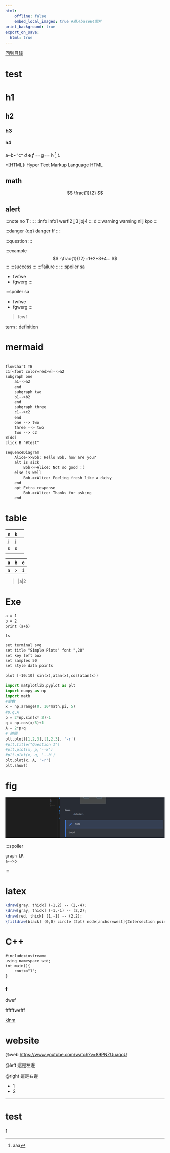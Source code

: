 ```yaml
---
html:
    offline: false
    embed_local_images: true #遷入base64圖片
print_background: true
export_on_save:
  html: true
---
```

[回到目錄](../index.md)
# test

# h1

## h2

### h3

#### h4

a~b~^c^ *d* **e** ***f*** ==g== ~~h~~ [^tag] <kbd>i</kbd>
[^tag]: aaa

*[HTML]: Hyper Text Markup Language
HTML

## math

$$
\frac{1}{2}
$$

## alert

:::note
no T
:::
:::info
info1
werfl2
jj3
jpj4
:::
d
:::warning
warning
nilj
kpo
:::

:::danger
{qq}
danger
ff
:::

:::question
:::

:::example
$$
-\frac{1}{12}=1+2+3+4...
$$
:::
:::success
:::
:::failure
:::
:::spoiler
sa

- fwfwe
- fgwerg
  :::

:::spoiler
sa

- fwfwe
- fgwerg
  :::

> fcwf

term
: definition

# mermaid

```mermaid

flowchart TB
c1[<font color=red>w]-->a2
subgraph one
    a1-->a2
    end
    subgraph two
    b1-->b2
    end
    subgraph three
    c1-->c2
    end
    one --> two
    three --> two
    two --> c2
B[dd]
click B "#test"
```

```mermaid
sequenceDiagram
    Alice->>Bob: Hello Bob, how are you?
    alt is sick
        Bob->>Alice: Not so good :(
    else is well
        Bob->>Alice: Feeling fresh like a daisy
    end
    opt Extra response
        Bob->>Alice: Thanks for asking
    end
```

# table


| n | k |   |
| --- | --- | :-: |
| j | j |   |
| s | s |   |
|   |   |   |


| a | b | c |
| --- | --- | --- |
| a | > | 1 |

> |a|2

# Exe

```python{cmd}
a = 1
b = 2
print (a+b)
```

```bash{cmd}
ls
```

```gnuplot {cmd=true output="html"}
set terminal svg
set title "Simple Plots" font ",20"
set key left box
set samples 50
set style data points

plot [-10:10] sin(x),atan(x),cos(atan(x))
```

```python {cmd=true matplotlib=true numpy=true}
import matplotlib.pyplot as plt
import numpy as np
import math
#變數
x = np.arange(0, 10*math.pi, 5)
#p,q,A
p = 2*np.sin(x* 2)-1
q = np.cos(x/6)+1
A = 2*p+q
# 繪圖
plt.plot([1,2,3],[1,2,3], '-r')
#plt.title("Question 1")
#plt.plot(x, p,'--k')
#plt.plot(x, q, '--b')
plt.plot(x, A, '-r')
plt.show()
```

# fig

![](paste_src/2022-10-09-15-37-51.png)

:::spoiler

```mermaid
graph LR
a-->b
```

:::

# latex

```tikz
\draw[gray, thick] (-1,2) -- (2,-4);
\draw[gray, thick] (-1,-1) -- (2,2);
\draw[red, thick] (1,-1) -- (2,2);
\filldraw[black] (0,0) circle (2pt) node[anchor=west]{Intersection point};
```

# C++

```C++{cmd}
#include<iostream>
using namespace std;
int main(){
    cout<<"1";
}
```

### f

dwef

ffffffwefff


[klnm](test.md)
<i class="fa fa-browser"></i>

<i class="fa fa-camera-retro" style="color: #F00;"></i>

# website
@web https://www.youtube.com/watch?v=89PNZUuaqoU




@left
這是左邊

@right
這是右邊
- 1
- 2

<hr>

# test
1
